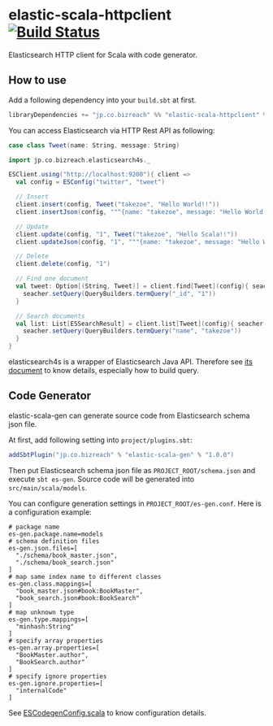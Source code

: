 elastic-scala-httpclient   [![Build Status](https://secure.travis-ci.org/bizreach/elastic-scala-httpclient.png?branch=master)](http://travis-ci.org/bizreach/elastic-scala-httpclient)
===============

Elasticsearch HTTP client for Scala with code generator.

## How to use

Add a following dependency into your `build.sbt` at first.

```scala
libraryDependencies += "jp.co.bizreach" %% "elastic-scala-httpclient" % "1.0.2"
```

You can access Elasticsearch via HTTP Rest API as following:

```scala
case class Tweet(name: String, message: String)

import jp.co.bizreach.elasticsearch4s._

ESClient.using("http://localhost:9200"){ client =>
  val config = ESConfig("twitter", "tweet")

  // Insert
  client.insert(config, Tweet("takezoe", "Hello World!!"))
  client.insertJson(config, """{name: "takezoe", message: "Hello World!!"}""")

  // Update
  client.update(config, "1", Tweet("takezoe", "Hello Scala!!"))
  client.updateJson(config, "1", """{name: "takezoe", message: "Hello World!!"}""")

  // Delete
  client.delete(config, "1")

  // Find one document
  val tweet: Option[(String, Tweet)] = client.find[Tweet](config){ seacher =>
    seacher.setQuery(QueryBuilders.termQuery("_id", "1"))
  }

  // Search documents
  val list: List[ESSearchResult] = client.list[Tweet](config){ seacher =>
    seacher.setQuery(QueryBuilders.termQuery("name", "takezoe"))
  }
}
```

elasticsearch4s is a wrapper of Elasticsearch Java API. Therefore see [its document]( http://www.elasticsearch.org/guide/en/elasticsearch/client/java-api/current/) to know details, especially how to build query.

## Code Generator

elastic-scala-gen can generate source code from Elasticsearch schema json file.

At first, add following setting into `project/plugins.sbt`:

```scala
addSbtPlugin("jp.co.bizreach" % "elastic-scala-gen" % "1.0.0")
```

Then put Elasticsearch schema json file as `PROJECT_ROOT/schema.json` and execute `sbt es-gen`. Source code will be generated into `src/main/scala/models`.

You can configure generation settings in `PROJECT_ROOT/es-gen.conf`. Here is a configuration example:

```properties
# package name
es-gen.package.name=models
# schema definition files
es-gen.json.files=[
  "./schema/book_master.json",
  "./schema/book_search.json"
]
# map same index name to different classes
es-gen.class.mappings=[
  "book_master.json#book:BookMaster",
  "book_search.json#book:BookSearch"
]
# map unknown type
es-gen.type.mappings=[
  "minhash:String"
]
# specify array properties
es-gen.array.properties=[
  "BookMaster.author",
  "BookSearch.author"
]
# specify ignore properties
es-gen.ignore.properties=[
  "internalCode"
]
```

See [ESCodegenConfig.scala](https://github.com/bizreach/elastic-scala-httpclient/blob/master/elastic-scala-gen/src/main/scala/jp/co/bizreach/elasticsearch4s/generator/ESCodegenConfig.scala) to know configuration details.
